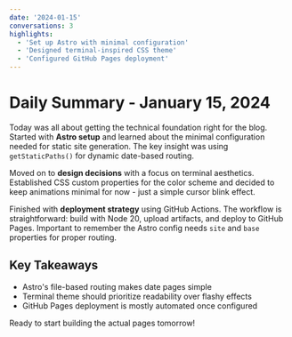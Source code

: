 ```yaml
---
date: '2024-01-15'
conversations: 3
highlights:
  - 'Set up Astro with minimal configuration'
  - 'Designed terminal-inspired CSS theme'
  - 'Configured GitHub Pages deployment'
---
```


# Daily Summary - January 15, 2024

Today was all about getting the technical foundation right for the blog. Started with **Astro setup** and learned about the minimal configuration needed for static site generation. The key insight was using `getStaticPaths()` for dynamic date-based routing.

Moved on to **design decisions** with a focus on terminal aesthetics. Established CSS custom properties for the color scheme and decided to keep animations minimal for now - just a simple cursor blink effect.

Finished with **deployment strategy** using GitHub Actions. The workflow is straightforward: build with Node 20, upload artifacts, and deploy to GitHub Pages. Important to remember the Astro config needs `site` and `base` properties for proper routing.

## Key Takeaways

- Astro's file-based routing makes date pages simple
- Terminal theme should prioritize readability over flashy effects
- GitHub Pages deployment is mostly automated once configured

Ready to start building the actual pages tomorrow!
